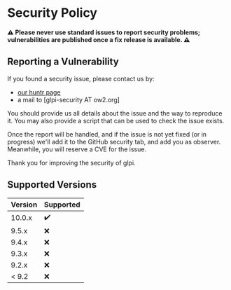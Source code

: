 # Security Policy

**⚠️ Please never use standard issues to report security problems; vulnerabilities are published once a fix release is available. ⚠️**

## Reporting a Vulnerability

If you found a security issue, please contact us by:

- [our huntr page](https://huntr.dev/repos/glpi-project/glpi/)
- a mail to \[glpi-security AT ow2.org\]

You should provide us all details about the issue and the way to reproduce it.
You may also provide a script that can be used to check the issue exists.

Once the report will be handled, and if the issue is not yet fixed (or in progress)
we'll add it to the GitHub security tab, and add you as observer. Meanwhile,
you will reserve a CVE for the issue.

Thank you for improving the security of glpi.

## Supported Versions

| Version | Supported          |
| ------- | ------------------ |
| 10.0.x  | :heavy_check_mark: |
| 9.5.x   | :x:                |
| 9.4.x   | :x:                |
| 9.3.x   | :x:                |
| 9.2.x   | :x:                |
| < 9.2   | :x:                |
